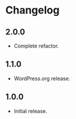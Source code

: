 # Changelog

## 2.0.0

* Complete refactor.

## 1.1.0

* WordPress.org release.

## 1.0.0

* Initial release.
